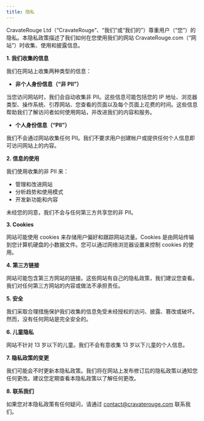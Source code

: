 ```yaml
---
title: 隐私
---
```


CravateRouge Ltd（“CravateRouge”、“我们”或“我们的”）尊重用户（“您”）的隐私。本隐私政策描述了我们如何在您使用我们的网站 CravateRouge.com（“网站”）时收集、使用和披露信息。

**1. 我们收集的信息**

我们在网站上收集两种类型的信息：

* **非个人身份信息（“非 PII”）**

当您访问网站时，我们会自动收集非 PII。这些信息可能包括您的 IP 地址、浏览器类型、操作系统、引荐网站、您查看的页面以及每个页面上花费的时间。这些信息帮助我们了解访问者如何使用网站，并改进我们的内容和服务。

* **个人身份信息（“PII”）**

我们不会通过网站收集任何 PII。我们不要求用户创建帐户或提供任何个人信息即可访问网站上的内容。

**2. 信息的使用**

我们使用收集的非 PII 来：

* 管理和改进网站
* 分析趋势和使用模式
* 开发新功能和内容

未经您的同意，我们不会与任何第三方共享您的非 PII。

**3. Cookies**

网站可能使用 cookies 来存储用户偏好和跟踪网站流量。Cookies 是由网站传输到您计算机硬盘的小数据文件。您可以通过网络浏览器设置来控制 cookies 的使用。

**4. 第三方链接**

网站可能包含第三方网站的链接。这些网站有自己的隐私政策，我们建议您查看。我们对任何第三方网站的内容或做法不承担责任。

**5. 安全**

我们采取合理措施保护我们收集的信息免受未经授权的访问、披露、篡改或破坏。然而，没有任何网站是完全安全的。

**6. 儿童隐私**

网站不针对 13 岁以下的儿童。我们不会有意收集 13 岁以下儿童的个人信息。

**7. 隐私政策的变更**

我们可能会不时更新本隐私政策。我们将在网站上发布修订后的隐私政策以通知您任何更改。建议您定期查看本隐私政策以了解任何更改。

**8. 联系我们**

如果您对本隐私政策有任何疑问，请通过 contact@cravaterouge.com 联系我们。